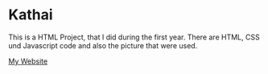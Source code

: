 # Kathai
This is a HTML Project, that I did during the first year.
 There are HTML, CSS und Javascript code and also the picture that were used.
 
 [My Website](./index.html)
